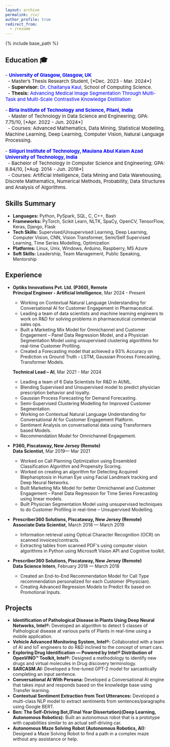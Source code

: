 ```yaml
---
layout: archive
permalink: /cv/
author_profile: true
redirect_from:
  - /resume
---
```


{% include base_path %}
## Education 🎓

<p style="font-size: 15px; color: #1B1212">
- <strong><a href="https://www.gla.ac.uk/" style="color: blue; text-decoration: none;">University of Glasgow, Glasgow, UK</a></strong><br>
&nbsp;&nbsp;- Master’s Thesis Research Student, [*Dec. 2023 - Mar. 2024*]<br>
&nbsp;&nbsp;- <strong>Supervisor:</strong> <a href="https://scholar.google.com/citations?user=GAGMBAwAAAAJ&hl=en" style="color: blue; text-decoration: none;">Dr. Chaitanya Kaul</a>, School of Computing Science.<br>
&nbsp;&nbsp;- <strong>Thesis:</strong> <a href="https://arxiv.org/abs/2406.03173" style="color: blue; text-decoration: none;">Advancing Medical Image Segmentation Through Multi-Task and Multi-Scale Contrastive Knowledge Distillation</a>
</p>

<p style="font-size: 15px; color: #1B1212">
- <strong><a href="http://www.bits-pilani.ac.in/" style="color: blue; text-decoration: none;">Birla Institute of Technology and Science, Pilani, India</a></strong><br>
&nbsp;&nbsp;- Master of Technology in Data Science and Engineering; GPA: 7.75/10, [*Apr. 2022 - Jun. 2024*]<br>
&nbsp;&nbsp;- Courses: Advanced Mathematics, Data Mining, Statistical Modelling, Machine Learning, Deep Learning, Computer Vision, Natural Language Processing.
</p>

<p style="font-size: 15px; color: #1B1212">
- <strong><a href="https://sittechno.org/" style="color: blue; text-decoration: none;">Siliguri Institute of Technology, Maulana Abul Kalam Azad University of Technology, India</a></strong><br>
&nbsp;&nbsp;- Bachelor of Technology in Computer Science and Engineering; GPA: 8.84/10, [*Aug. 2014 - Jun. 2018*]<br>
&nbsp;&nbsp;- Courses: Artificial Intelligence, Data Mining and Data Warehousing, Discrete Mathematics, Numerical Methods, Probability, Data Structures and Analysis of Algorithms.
</p>

## Skills Summary

- **Languages:** Python, PySpark, SQL, C, C++, Bash
- **Frameworks:** PyTorch, Scikit Learn, NLTK, SpaCy, OpenCV, TensorFlow, Keras, Django, Flask
- **Tech Skills:** Supervised/Unsupervised Learning, Deep Learning, Computer Vision, CNN, Vision Transformer, Semi/Self Supervised Learning, Time Series Modelling, Optimization
- **Platforms:** Linux, Unix, Windows, Arduino, Raspberry, MS Azure
- **Soft Skills:** Leadership, Team Management, Public Speaking, Mentorship

## Experience

- **Optiks Innovations Pvt. Ltd. (P360), Remote**  
  **Principal Engineer - Artificial Intelligence**, Mar 2024 - Present  
  - Working on Contextual Natural Language Understanding for Conversational AI for Customer Engagement in Pharmaceutical.  
  - Leading a team of data scientists and machine learning engineers to work on R&D for solving problems in pharmaceutical commercial sales ops.  
  - Built a Marketing Mix Model for Omnichannel and Customer Engagement – Panel Data Regression Model, and a Physician Segmentation Model using unsupervised clustering algorithms for real-time Customer Profiling.  
  - Created a Forecasting model that achieved a 93% Accuracy on Prediction vs Ground Truth - LSTM, Gaussian Process Forecasting, Transformer Models.

  **Technical Lead – AI**, Mar 2021 - Mar 2024  
  - Leading a team of 6 Data Scientists for R&D in AI/ML.  
  - Blending Supervised and Unsupervised model to predict physician prescription behavior and loyalty.  
  - Gaussian Process Forecasting for Demand Forecasting.  
  - Semi-Supervised Clustering Modelling for Improved Customer Segmentation.  
  - Working on Contextual Natural Language Understanding for Conversational AI for Customer Engagement Platform.  
  - Sentiment Analysis on conversational data using Transformers based Models.  
  - Recommendation Model for Omnichannel Engagement.

- **P360, Piscataway, New Jersey (Remote)**  
  **Data Scientist**, Mar 2019— Mar 2021  
  - Worked on Call Planning Optimization using Ensembled Classification Algorithm and Propensity Scoring.  
  - Worked on creating an algorithm for Detecting Acquired Blepharoptosis in Human Eye using Facial Landmark tracking and Deep Neural Networks.  
  - Built Marketing Mix Model for better Omnichannel and Customer Engagement – Panel Data Regression for Time Series Forecasting using linear models.  
  - Built Physician Segmentation Model using unsupervised techniques to do Customer Profiling in real-time – Unsupervised Modelling.

- **Prescriber360 Solutions, Piscataway, New Jersey (Remote)**  
  **Associate Data Scientist**, March 2018 — March 2019  
  - Information retrieval using Optical Character Recognition (OCR) on scanned invoices/contracts.  
  - Extracting tables from scanned PDF's using computer vision algorithms in Python using Microsoft Vision API and Cognitive toolkit.

- **Prescriber360 Solutions, Piscataway, New Jersey (Remote)**  
  **Data Science Intern**, February 2018 — March 2018  
  - Created an End-to-End Recommendation Model for Call Type recommendation personalized for each Customer (Physician).  
  - Creating Advanced Regression Models to Predict Rx based on Promotional Inputs.

## Projects

- **Identification of Pathological Disease in Plants Using Deep Neural Networks, Intel®:** Developed an algorithm to detect 5 classes of Pathological disease at various parts of Plants in real-time using a mobile application.
- **Vehicle Advanced Monitoring System, Intel®:** Collaborated with a team of AI and IoT engineers to do R&D inclined to the concept of smart cars.
- **Exploring Drug Identification — Powered by Intel® Distribution of OpenVINO™ Toolkit, Intel®:** Designed a methodology to identify new drugs and virtual molecules in Drug discovery terminology.
- **SARCASM.AI:** Developed a fine-tuned GPT-2 model for sarcastically completing an input sentence.
- **Conversational AI With Persona:** Developed a Conversational AI engine that takes input and responds based on the knowledge base using Transfer learning.
- **Contextual Sentiment Extraction from Text Utterances:** Developed a multi-class NLP model to extract sentiments from sentences/paragraphs using Google BERT.
- **Ben: The Self-Driving Bot,(Final Year Dissertation)(Deep Learning, Autonomous Robotics):** Built an autonomous robot that is a prototype with capabilities similar to an actual self-driving car.
- **Autonomous Maze Solving Robot (Autonomous Robotics, AI):** Designed a Maze Solving Robot to find a path in a complex maze without any assistance or help.

